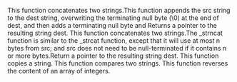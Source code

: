 This function concatenates two strings.This function appends the src string to the dest string, overwriting the terminating null byte (\0) at the end of dest, and then adds a terminating null byte and Returns a pointer to the resulting string dest.
This function concatenates two strings.The _strncat function is similar to the _strcat function, except that it will use at most n bytes from src; and src does not need to be null-terminated if it contains n or more bytes.Return a pointer to the resulting string dest.
This function  copies a string.
This function compares two strings.
This function reverses the content of an array of integers.
